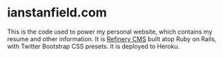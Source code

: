 <h1>ianstanfield.com</h1>
This is the code used to power my personal website, which contains my resume and other information.
It is <a href="http://refinerycms.com/">Refinery CMS</a> built atop Ruby on Rails, with Twitter Bootstrap CSS presets. It is deployed to Heroku.
